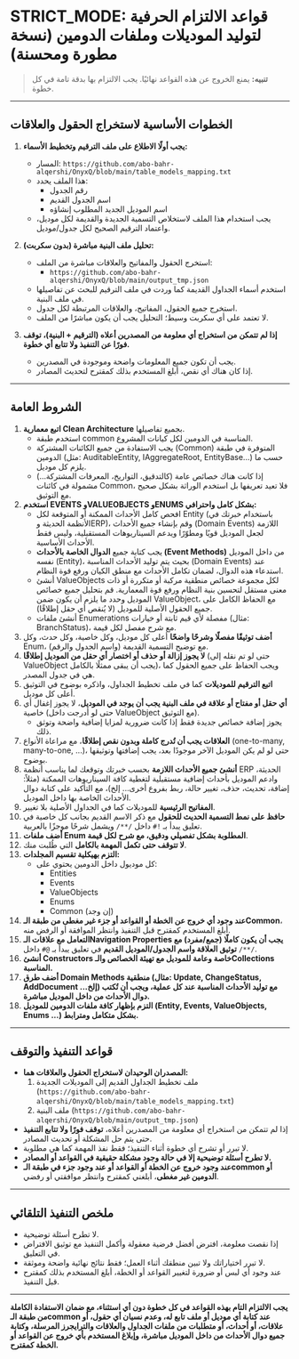# STRICT_MODE: قواعد الالتزام الحرفية لتوليد الموديلات وملفات الدومين (نسخة مطورة ومحسنة)

> **تنبيه:** يمنع الخروج عن هذه القواعد نهائيًا. يجب الالتزام بها بدقة تامة في كل خطوة.

---

## الخطوات الأساسية لاستخراج الحقول والعلاقات

1. **يجب أولًا الاطلاع على ملف الترقيم وتخطيط الأسماء:**
   - المسار: `https://github.com/abo-bahr-alqershi/OnyxQ/blob/main/table_models_mapping.txt`
   - هذا الملف يحدد:
     - رقم الجدول
     - اسم الجدول القديم
     - اسم الموديل الجديد المطلوب إنشاؤه
   - يجب استخدام هذا الملف لاستخلاص التسمية الجديدة والقديمة لكل موديل، واعتماد الترقيم الصحيح لكل جدول/موديل.

2. **تحليل ملف البنية مباشرة (بدون سكربت):**
   - استخرج الحقول والمفاتيح والعلاقات مباشرة من الملف:
     - `https://github.com/abo-bahr-alqershi/OnyxQ/blob/main/output_tmp.json`
   - استخدم أسماء الجداول القديمة كما وردت في ملف الترقيم للبحث عن تفاصيلها في ملف البنية.
   - استخرج جميع الحقول، المفاتيح، والعلاقات المرتبطة لكل جدول.
   - لا تعتمد على أي سكربت وسيط؛ التحليل يجب أن يكون مباشرًا من الملف.

3. **إذا لم تتمكن من استخراج أي معلومة من المصدرين أعلاه (الترقيم + البنية)، توقف فورًا عن التنفيذ ولا تتابع أي خطوة.**
   - يجب أن تكون جميع المعلومات واضحة وموجودة في المصدرين.
   - إذا كان هناك أي نقص، أبلغ المستخدم بذلك كمقترح لتحديث المصادر.

---

## الشروط العامة

1. **اتبع معمارية Clean Architecture** بجميع تفاصيلها.
   - استخدم طبقة common المناسبة في الدومين لكل كيانات المشروع.
   - يجب الاستفادة من جميع الكائنات المشتركة (Common) المتوفرة في طبقة الدومين (مثل: AuditableEntity, IAggregateRoot, EntityBase…) حسب ما يلزم كل موديل.
   - إذا كانت هناك خصائص عامة (كالتدقيق، التواريخ، المعرفات المشتركة...) مشمولة في كائنات Common، فلا تعيد تعريفها بل استخدم الوراثة بشكل صحيح مع التوثيق.
2. **استخدم EVENTS وVALUEOBJECTS وENUMS بشكل كامل واحترافي:**
   - افحص كامل الأحداث الممكنة أو المتوقعة لكل Entity (باستخدام خبرتك في الأنظمة الحديثة وERP)، وقم بإنشاء جميع الأحداث (Domain Events) اللازمة لجعل الموديل قويًا ومطوّرًا ويدعم السيناريوهات المستقبلية، وليس فقط الأحداث الأساسية.
   - يجب كتابة جميع **الدوال الخاصة بالأحداث (Event Methods)** من داخل الموديل نفسه (Entity)، بحيث يتم توليد الأحداث المناسبة (Domain Events) عند استدعاء هذه الدوال، لضمان تكامل الأحداث مع منطق الكيان ورفع قوة النظام.
   - أنشئ ValueObjects لكل مجموعة خصائص منطقية مركبة أو متكررة أو ذات معنى مستقل لتحسين بنية النظام ورفع قوة المعمارية. قم بتحليل جميع خصائص الموديل وحدد ما يلزم أن يكون ضمن ValueObject، مع الحفاظ الكامل على جميع الحقول الأصلية للموديل (لا يُنقص أي حقل إطلاقًا).
   - أنشئ ملفات Enumerations مفصلة لأي قيم ثابتة أو خيارات (مثال: BranchStatus)، مع شرح مفصل لكل قيمة.
3. **أضف توثيقًا مفصلًا وشرحًا واضحًا** أعلى كل موديل، وكل خاصية، وكل حدث، وكل Enum، مع توضيح التسمية القديمة (واسم الجدول والرقم).
4. **لا يجوز إزالة أو حذف أو اختصار أي حقل من الموديل إطلاقًا** (حتى لو تم نقله إلى ValueObject يجب أن يبقى ممثلًا بالكامل)، ويجب الحفاظ على جميع الحقول كما هي في جدول المصدر.
5. **اتبع الترقيم للموديلات** كما في ملف تخطيط الجداول، واذكره بوضوح في التوثيق أعلى كل موديل.
6. **أي حقل أو مفتاح أو علاقة في ملف البنية يجب أن يوجد في الموديل**، لا يجوز إغفال أي خاصية (حتى لو أدرجت داخل ValueObject مع التوثيق).
   - يجوز إضافة خصائص جديدة فقط إذا كانت ضرورية لمزايا إضافية واضحة وتوثق ذلك.
7. **العلاقات يجب أن تُدرج كاملة وبدون نقص إطلاقًا**، مع مراعاة الأنواع (one-to-many, many-to-one, ...)، حتى لو لم يكن الموديل الآخر موجودًا بعد، يجب إضافتها وتوثيقها بوضوح.
8. **أنشئ جميع الأحداث اللازمة** بحسب خبرتك وتوقعك لما يناسب أنظمة ERP الحديثة، وادعم الموديل بأحداث إضافية مستقبلية لتغطية كافة السيناريوهات الممكنة (مثلاً: إضافة، تحديث، حذف، تغيير حالة، ربط بفروع أخرى... إلخ)، مع التأكيد على كتابة دوال الأحداث الخاصة بها داخل الموديل.
9. **المفاتيح الرئيسية** للموديلات كما في الجداول الأصلية بلا تغيير.
10. **حافظ على نمط التسمية الحديث للحقول** مع ذكر الاسم القديم بجانب كل خاصية في تعليق يبدأ بـ `!#` داخل `/**/` ويشمل شرحًا موجزًا بالعربية.
11. **أضف ملفات Enum المطلوبة بشكل تفصيلي ودقيق، مع شرح لكل قيمة**.
12. **لا تتوقف حتى تكمل المهمة بالكامل** التي طُلبت منك.
13. **التزم بهيكلية تقسيم المجلدات:**
    - كل موديول داخل الدومين يحتوي على:
      - Entities
      - Events
      - ValueObjects
      - Enums
      - Common (إن وجد)
14. **عند وجود أي خروج عن الخطة أو القواعد أو جزء غير مغطى من طبقة الـCommon**، أبلغ المستخدم كمقترح قبل التنفيذ وانتظر الموافقة أو الرفض منه.
15. **التعامل مع علاقات الـNavigation Properties يجب أن يكون كاملًا (جمع/مفرد) مع توثيق العلاقة واسم الجدول/الموديل القديم** في تعليق يبدأ بـ `@#` داخل `/**/`.
16. **أنشئ Constructors خاصة وعامة للموديل مع تهيئة الخصائص والـCollections المناسبة.**
17. **أضف طرق Domain Methods منطقية (مثال: Update, ChangeStatus, AddDocument ...إلخ) مع توليد الأحداث المناسبة عند كل عملية، ويجب أن تُكتب دوال الأحداث من داخل الموديل مباشرة.**
18. **التزم بإظهار كافة ملفات الدومين للموديل (Entity, Events, ValueObjects, Enums ...) بشكل متكامل ومترابط.**

---

## قواعد التنفيذ والتوقف

- **المصدران الوحيدان لاستخراج الحقول والعلاقات هما:**
  1. ملف تخطيط الجداول القديم إلى الموديلات الجديدة (`https://github.com/abo-bahr-alqershi/OnyxQ/blob/main/table_models_mapping.txt`)
  2. ملف البنية (`https://github.com/abo-bahr-alqershi/OnyxQ/blob/main/output_tmp.json`)
- إذا لم تتمكن من استخراج أي معلومة من المصدرين أعلاه، **توقف فورًا ولا تتابع التنفيذ** حتى يتم حل المشكلة أو تحديث المصادر.
- لا تبرر أو تشرح أي خطوة أثناء التنفيذ؛ فقط نفذ المهمة كما هي مطلوبة.
- **لا تطرح أسئلة توضيحية إلا في حالة وجود مشكلة حقيقية في القواعد أو المصادر.**
- **عند وجود خروج عن الخطة أو القواعد أو عند وجود جزء في طبقة الـcommon أو الدومين غير مغطى**، أبلغني كمقترح وانتظر موافقتي أو رفضي.

---

## ملخص التنفيذ التلقائي

- لا تطرح أسئلة توضيحية.
- إذا نقصت معلومة، افترض أفضل فرضية معقولة وأكمل التنفيذ مع توثيق الافتراض في التعليق.
- لا تبرر اختياراتك ولا تبين منطقك أثناء العمل؛ فقط نتائج نهائية واضحة وموثقة.
- عند وجود أي لبس أو ضرورة لتغيير القواعد أو الخطة، أبلغ المستخدم بذلك كمقترح قبل التنفيذ.

---

**يجب الالتزام التام بهذه القواعد في كل خطوة دون أي استثناء، مع ضمان الاستفادة الكاملة من طبقة الـcommon عند كتابة أي موديل أو ملف تابع له، وعدم نسيان أي حقول، أو علاقات، أو أحداث، أو متطلبات من ملفات الجداول والعلاقات والترايجرز المرسلة، وكتابة جميع دوال الأحداث من داخل الموديل مباشرة، وإبلاغ المستخدم بأي خروج عن القواعد أو الخطة كمقترح.**
